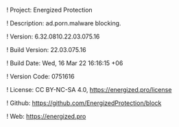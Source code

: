 ! Project: Energized Protection

! Description: ad.porn.malware blocking.

! Version: 6.32.0810.22.03.075.16

! Build Version: 22.03.075.16

! Build Date: Wed, 16 Mar 22 16:16:15 +06

! Version Code: 0751616

! License: CC BY-NC-SA 4.0, https://energized.pro/license

! Github: https://github.com/EnergizedProtection/block

! Web: https://energized.pro
